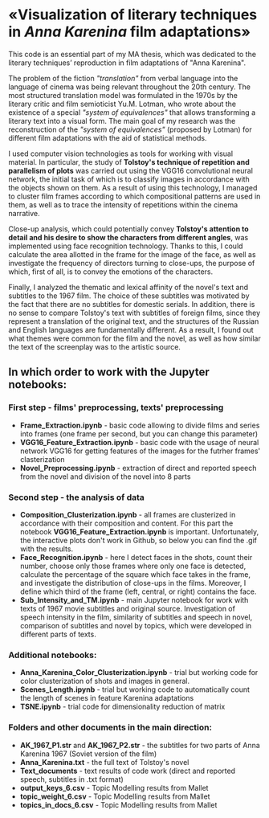 # «Visualization of literary techniques in *Anna Karenina* film adaptations»

This code is an essential part of my MA thesis, which was dedicated to the literary techniques’ reproduction in film adaptations of "Anna Karenina".

The problem of the fiction *"translation"* from verbal language into the language of cinema was being relevant throughout the 20th century. The most structured translation model was formulated in the 1970s by the literary critic and film semioticist Yu.M. Lotman, who wrote about the existence of a special *"system of equivalences"* that allows transforming a literary text into a visual form. The main goal of my research was the reconstruction of the *"system of equivalences"* (proposed by Lotman) for different film adaptations with the aid of statistical methods.

I used computer vision technologies as tools for working with visual material. In particular, the study of **Tolstoy's technique of repetition and parallelism of plots** was carried out using the VGG16 convolutional neural network, the initial task of which is to classify images in accordance with the objects shown on them. As a result of using this technology, I managed to cluster film frames according to which compositional patterns are used in them, as well as to trace the intensity of repetitions within the cinema narrative.

Close-up analysis, which could potentially convey **Tolstoy's attention to detail and his desire to show the characters from different angles**, was implemented using face recognition technology. Thanks to this, I could calculate the area allotted in the frame for the image of the face, as well as investigate the frequency of directors turning to close-ups, the purpose of which, first of all, is to convey the emotions of the characters.

Finally, I analyzed the thematic and lexical affinity of the novel's text and subtitles to the 1967 film. The choice of these subtitles was motivated by the fact that there are no subtitles for domestic serials. In addition, there is no sense to compare Tolstoy's text with subtitles of foreign films, since they represent a translation of the original text, and the structures of the Russian and English languages are fundamentally different. As a result, I found out what themes were common for the film and the novel, as well as how similar the text of the screenplay was to the artistic source.

## In which order to work with the Jupyter notebooks:

### First step - films' preprocessing, texts' preprocessing
- **Frame_Extraction.ipynb** - basic code allowing to divide films and series into frames (one frame per second, but you can change this parameter)
- **VGG16_Feature_Extraction.ipynb** - basic code with the usage of neural network VGG16 for getting features of the images for the futrher frames' clasterization
- **Novel_Preprocessing.ipynb** - extraction of direct and reported speech from the novel and division of the novel into 8 parts

### Second step - the analysis of data
- **Composition_Clusterization.ipynb** - all frames are clusterized in accordance with their composition and content. For this part the notebook **VGG16_Feature_Extraction.ipynb** is important. Unfortunately, the interactive plots don't work in Github, so below you can find the .gif with the results.
- **Face_Recognition.ipynb** - here I detect faces in the shots, count their number, choose only those frames where only one face is detected, calculate the percentage of the square which face takes in the frame, and investigate the distribution of close-ups in the films. Moreover, I define which third of the frame (left, central, or right) contains the face.
- **Sub_Intensity_and_TM.ipynb** - main Jupyter notebook for work with texts of 1967 movie subtitles and original source. Investigation of speech intensity in the film, similarity of subtitles and speech in novel, comparison of subtitles and novel by topics, which were developed in different parts of texts.

### Additional notebooks:

- **Anna_Karenina_Color_Clusterization.ipynb** - trial but working code for color clusterization of shots and images in general.
- **Scenes_Length.ipynb** - trial but working code to automatically count the length of scenes in feature Karenina adaptations
- **TSNE.ipynb** - trial code for dimensionality reduction of matrix

### Folders and other documents in the main direction:

- **AK_1967_P1.str** and **AK_1967_P2.str** - the subtitles for two parts of Anna Karenina 1967 (Soviet version of the film)
- **Anna_Karenina.txt** - the full text of Tolstoy's novel
- **Text_documents** - text results of code work (direct and reported speech, subtitles in .txt format)
- **output_keys_6.csv** - Topic Modelling results from Mallet
- **topic_weight_6.csv** - Topic Modelling results from Mallet
- **topics_in_docs_6.csv** - Topic Modelling results from Mallet


